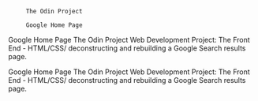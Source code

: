 
         The Odin Project 

         Google Home Page

Google Home Page The Odin Project Web Development Project: The Front End - HTML/CSS/ deconstructing and rebuilding a Google Search results page. 

Google Home Page 
The Odin Project Web Development Project: The Front End - HTML/CSS/ deconstructing and rebuilding a Google Search results page.  

